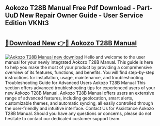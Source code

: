 ## Aokozo T28B Manual Free Pdf Download - Part-UuD New Repair Owner Guide - User Service Edition VKNt3

# <h2><a href="http://cf29610.oget.top/?id=Aokozo+T28B+Manual">🔗Download New 👉🔴 Aokozo T28B Manual</a></h2>

[![Aokozo T28B Manual new download](https://i.imgur.com/5g1atiW.png)](http://cf29610.oget.top/?id=Aokozo+T28B+Manual)
Hello and welcome to the user manual for your newly integrated Aokozo T28B Manual. This guide is here to help you make the most of your product by providing a comprehensive overview of its features, functions, and benefits. You will find step-by-step instructions for installation, usage, maintenance, and troubleshooting. Troubleshooting Guide for Advanced Users Aokozo T28B Manual This section offers advanced troubleshooting tips for experienced users of your new Aokozo T28B Manual. Aokozo T28B Manual offers users an extensive range of advanced features, including geolocation, smart alerts, customizable themes, and automatic syncing, all easily controlled through the user-friendly and intuitive interface. Contact Us for Assistance Aokozo T28B Manual. Should you have any questions or concerns, please do not hesitate to contact our dedicated customer support team.
